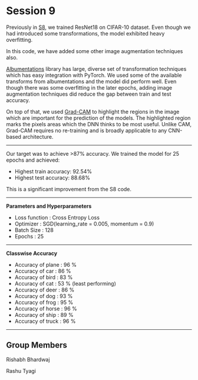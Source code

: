 # Session 9

Previously in [S8](https://github.com/rishabh-bhardwaj-64rr/EVA5/tree/master/S8), we trained ResNet18 on CIFAR-10 dataset. Even though we had introduced some transformations, the model exhibited heavy overfitting.

In this code, we have added some other image augmentation techniques also. 

[Albumentations](https://github.com/albumentations-team/albumentations) library has large, diverse set of transformation techniques which has easy integration with PyTorch. 
We used some of the available transforms from albumentations and the model did perform well. Even though there was some overfitting in the later epochs, adding image
augmentation techniques did reduce the gap between train and test accuracy.

On top of that, we used [Grad-CAM](http://gradcam.cloudcv.org/) to highlight the regions in the image which are important for the prediction of the models.
The highlighted region marks the pixels areas which the DNN thinks to be most useful. Unlike CAM, Grad-CAM requires no re-training and is broadly applicable to any 
CNN-based architecture.

---

Our target was to achieve >87% accuracy.
We trained the model for 25 epochs and achieved:
* Highest train accuracy: 92.54%
* Highest test accuracy: 88.68%

This is a significant improvement from the S8 code.

---

**Parameters and Hyperparameters**

* Loss function : Cross Entropy Loss
* Optimizer : SGD(learning_rate = 0.005, momentum = 0.9)
* Batch Size : 128
* Epochs : 25
---

**Classwise Accuracy**

* Accuracy of plane : 96 %
* Accuracy of   car : 86 %
* Accuracy of  bird : 83 %
* Accuracy of   cat : 53 % (least performing)
* Accuracy of  deer : 86 %
* Accuracy of   dog : 93 %
* Accuracy of  frog : 95 %
* Accuracy of horse : 96 %
* Accuracy of  ship : 89 %
* Accuracy of truck : 96 %
---
## Group Members

Rishabh Bhardwaj

Rashu Tyagi

